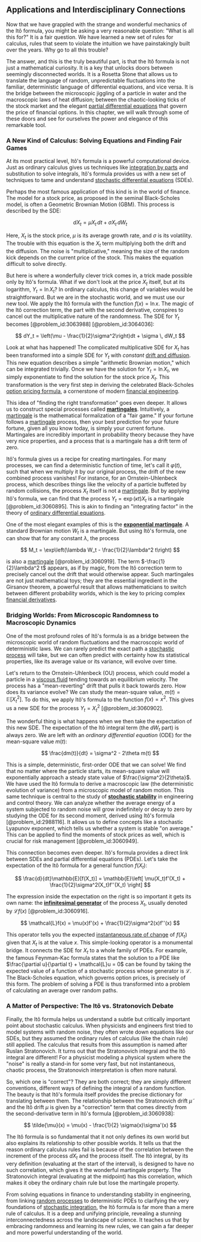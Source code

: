 ## Applications and Interdisciplinary Connections

Now that we have grappled with the strange and wonderful mechanics of the Itô formula, you might be asking a very reasonable question: "What is all this for?" It is a fair question. We have learned a new set of rules for calculus, rules that seem to violate the intuition we have painstakingly built over the years. Why go to all this trouble?

The answer, and this is the truly beautiful part, is that the Itô formula is not just a mathematical curiosity. It is a key that unlocks doors between seemingly disconnected worlds. It is a Rosetta Stone that allows us to translate the language of random, unpredictable fluctuations into the familiar, deterministic language of differential equations, and vice versa. It is the bridge between the microscopic jiggling of a particle in water and the macroscopic laws of heat diffusion; between the chaotic-looking ticks of the stock market and the elegant [partial differential equations](@article_id:142640) that govern the price of financial options. In this chapter, we will walk through some of these doors and see for ourselves the power and elegance of this remarkable tool.

### A New Kind of Calculus: Solving Equations and Finding Fair Games

At its most practical level, Itô's formula is a powerful computational device. Just as ordinary calculus gives us techniques like [integration by parts](@article_id:135856) and substitution to solve integrals, Itô's formula provides us with a new set of techniques to tame and understand [stochastic differential equations](@article_id:146124) (SDEs).

Perhaps the most famous application of this kind is in the world of finance. The model for a stock price, as proposed in the seminal Black-Scholes model, is often a Geometric Brownian Motion (GBM). This process is described by the SDE:

$$
dX_t = \mu X_t \, dt + \sigma X_t \, dW_t
$$

Here, $X_t$ is the stock price, $\mu$ is its average growth rate, and $\sigma$ is its volatility. The trouble with this equation is the $X_t$ term multiplying both the drift and the diffusion. The noise is "multiplicative," meaning the size of the random kick depends on the current price of the stock. This makes the equation difficult to solve directly.

But here is where a wonderfully clever trick comes in, a trick made possible only by Itô's formula. What if we don't look at the price $X_t$ itself, but at its logarithm, $Y_t = \ln X_t$? In ordinary calculus, this change of variables would be straightforward. But we are in the stochastic world, and we must use our new tool. We apply the Itô formula with the function $f(x) = \ln x$. The magic of the Itô correction term, the part with the second derivative, conspires to cancel out the multiplicative nature of the randomness. The SDE for $Y_t$ becomes [@problem_id:3063988] [@problem_id:3064036]:

$$
dY_t = \left(\mu - \frac{1}{2}\sigma^2\right)dt + \sigma \, dW_t
$$

Look at what has happened! The complicated multiplicative SDE for $X_t$ has been transformed into a simple SDE for $Y_t$ with *constant* [drift and diffusion](@article_id:148322). This new equation describes a simple "arithmetic Brownian motion," which can be integrated trivially. Once we have the solution for $Y_t = \ln X_t$, we simply exponentiate to find the solution for the stock price $X_t$. This transformation is the very first step in deriving the celebrated Black-Scholes [option pricing formula](@article_id:137870), a cornerstone of modern [financial engineering](@article_id:136449).

This idea of "finding the right transformation" goes even deeper. It allows us to construct special processes called **[martingales](@article_id:267285)**. Intuitively, a [martingale](@article_id:145542) is the mathematical formalization of a "fair game." If your fortune follows a [martingale](@article_id:145542) process, then your best prediction for your future fortune, given all you know today, is simply your current fortune. Martingales are incredibly important in probability theory because they have very nice properties, and a process that is a martingale has a drift term of zero.

Itô's formula gives us a recipe for creating martingales. For many processes, we can find a deterministic function of time, let's call it $\varphi(t)$, such that when we multiply it by our original process, the drift of the new combined process vanishes! For instance, for an Ornstein-Uhlenbeck process, which describes things like the velocity of a particle buffeted by random collisions, the process $X_t$ itself is not a [martingale](@article_id:145542). But by applying Itô's formula, we can find that the process $Y_t = \exp(\kappa t) X_t$ is a martingale [@problem_id:3060895]. This is akin to finding an "integrating factor" in the theory of [ordinary differential equations](@article_id:146530).

One of the most elegant examples of this is the **[exponential martingale](@article_id:181757)**. A standard Brownian motion $W_t$ is a martingale. But using Itô's formula, one can show that for any constant $\lambda$, the process

$$
M_t = \exp\left(\lambda W_t - \frac{1}{2}\lambda^2 t\right)
$$

is also a [martingale](@article_id:145542) [@problem_id:3060919]. The term $-\frac{1}{2}\lambda^2 t$ appears, as if by magic, from the Itô correction term to precisely cancel out the drift that would otherwise appear. Such martingales are not just mathematical toys; they are the essential ingredient in the Girsanov theorem, a powerful result that allows mathematicians to switch between different probability worlds, which is the key to pricing complex [financial derivatives](@article_id:636543).

### Bridging Worlds: From Microscopic Randomness to Macroscopic Dynamics

One of the most profound roles of Itô's formula is as a bridge between the microscopic world of random fluctuations and the macroscopic world of deterministic laws. We can rarely predict the exact path a [stochastic process](@article_id:159008) will take, but we can often predict with certainty how its statistical properties, like its average value or its variance, will evolve over time.

Let's return to the Ornstein-Uhlenbeck (OU) process, which could model a particle in a [viscous fluid](@article_id:171498) tending towards an equilibrium velocity. The process has a "mean-reverting" drift that pulls it back towards zero. How does its variance evolve? We can study the mean-square value, $m(t) = \mathbb{E}[X_t^2]$. To do this, we apply Itô's formula to the function $f(x)=x^2$. This gives us a new SDE for the process $Y_t = X_t^2$ [@problem_id:3060902].

The wonderful thing is what happens when we then take the expectation of this new SDE. The expectation of the Itô integral term (the $dW_t$ part) is always zero. We are left with an *ordinary differential equation* (ODE) for the mean-square value $m(t)$:

$$
\frac{dm(t)}{dt} = \sigma^2 - 2\theta m(t)
$$

This is a simple, deterministic, first-order ODE that we can solve! We find that no matter where the particle starts, its mean-square value will exponentially approach a steady state value of $\frac{\sigma^2}{2\theta}$. We have used the Itô formula to derive a macroscopic law (the deterministic evolution of variance) from a microscopic model of random motion. This same technique is central to the study of **[stochastic stability](@article_id:196302)** in engineering and control theory. We can analyze whether the average energy of a system subjected to random noise will grow indefinitely or decay to zero by studying the ODE for its second moment, derived using Itô's formula [@problem_id:2988116]. It allows us to define concepts like a stochastic Lyapunov exponent, which tells us whether a system is stable "on average." This can be applied to find the moments of stock prices as well, which is crucial for risk management [@problem_id:3060949].

This connection becomes even deeper. Itô's formula provides a direct link between SDEs and partial differential equations (PDEs). Let's take the expectation of the Itô formula for a general function $f(X_t)$:

$$
\frac{d}{dt}\mathbb{E}[f(X_t)] = \mathbb{E}\left[ \mu(X_t)f'(X_t) + \frac{1}{2}\sigma^2(X_t)f''(X_t) \right]
$$

The expression inside the expectation on the right is so important it gets its own name: the **[infinitesimal generator](@article_id:269930)** of the process $X_t$, usually denoted by $\mathcal{L}f(x)$ [@problem_id:3060916].

$$
\mathcal{L}f(x) = \mu(x)f'(x) + \frac{1}{2}\sigma^2(x)f''(x)
$$

This operator tells you the expected [instantaneous rate of change](@article_id:140888) of $f(X_t)$ given that $X_t$ is at the value $x$. This simple-looking operator is a monumental bridge. It connects the SDE for $X_t$ to a whole family of PDEs. For example, the famous Feynman-Kac formula states that the solution to a PDE like $\frac{\partial u}{\partial t} + \mathcal{L}u = 0$ can be found by taking the expected value of a function of a stochastic process whose generator is $\mathcal{L}$. The Black-Scholes equation, which governs option prices, is precisely of this form. The problem of solving a PDE is thus transformed into a problem of calculating an average over random paths.

### A Matter of Perspective: The Itô vs. Stratonovich Debate

Finally, the Itô formula helps us understand a subtle but critically important point about stochastic calculus. When physicists and engineers first tried to model systems with random noise, they often wrote down equations like our SDEs, but they assumed the ordinary rules of calculus (like the chain rule) still applied. The calculus that results from this assumption is named after Ruslan Stratonovich. It turns out that the Stratonovich integral and the Itô integral are different! For a physicist modeling a physical system where the "noise" is really a stand-in for some very fast, but not instantaneous, chaotic process, the Stratonovich interpretation is often more natural.

So, which one is "correct"? They are both correct; they are simply different conventions, different ways of defining the integral of a random function. The beauty is that Itô's formula itself provides the precise dictionary for translating between them. The relationship between the Stratonovich drift $\tilde{\mu}$ and the Itô drift $\mu$ is given by a "correction" term that comes directly from the second-derivative term in Itô's formula [@problem_id:3060938]:

$$
\tilde{\mu}(x) = \mu(x) - \frac{1}{2} \sigma(x)\sigma'(x)
$$

The Itô formula is so fundamental that it not only defines its own world but also explains its relationship to other possible worlds. It tells us that the reason ordinary calculus rules fail is because of the correlation between the increment of the process $dX_t$ and the process itself. The Itô integral, by its very definition (evaluating at the start of the interval), is designed to have no such correlation, which gives it the wonderful martingale property. The Stratonovich integral (evaluating at the midpoint) has this correlation, which makes it obey the ordinary chain rule but lose the martingale property.

From solving equations in finance to understanding stability in engineering, from linking [random processes](@article_id:267993) to deterministic PDEs to clarifying the very foundations of [stochastic integration](@article_id:197862), the Itô formula is far more than a mere rule of calculus. It is a deep and unifying principle, revealing a stunning interconnectedness across the landscape of science. It teaches us that by embracing randomness and learning its new rules, we can gain a far deeper and more powerful understanding of the world.